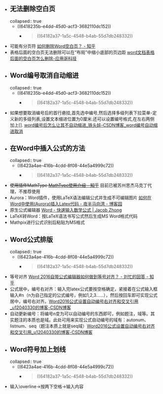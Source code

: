 - ## 无法删除空白页
  collapsed:: true
	- ((6418235b-e4dd-45d0-acf3-3682110dc152))
		- >((64182a37-1a5c-4548-b4ab-55d7db248332))
- 可能有分页符 [如何删除Word空白页？ - 知乎](https://www.zhihu.com/question/393226815/answer/1220486734)
- 表格后面的空白页无法删除可以在“布局”中缩小底部的页边距 [word文档表格后面的空白页怎么删除-应用哥科技](https://yingyongge.com/Ep45.html)
- ## Word编号取消自动缩进
  collapsed:: true
	- ((6418235b-e4dd-45d0-acf3-3682110dc152))
		- >((64182a37-1a5c-4548-b4ab-55d7db248332))
- 如果想要取消编号后的首行悬挂,首先选中编号,然后选择多级列表下拉菜单-定义新的多级列表,设置文本缩进位置为0厘米.还可以设置编号格式,在左右两侧加上[]. [word编号后怎么让其不自动缩进_铁头娃-CSDN博客_word编号自动缩进取消](https://blog.csdn.net/qq_40541268/article/details/90703114)
- ## 在Word中插入公式的方法
  collapsed:: true
	- ((6423a4ae-416b-4cdd-8f08-44e5a4999c72))
		- >((64182a37-1a5c-4548-b4ab-55d7db248332))
- ~~使用插件MathType [MathType使用介绍 - 知乎](https://zhuanlan.zhihu.com/p/427392956)~~ 目前已被苏州思杰马克丁代理，不推荐使用
- Aurora：Word插件，使用LaTeX语法编辑公式并生成不可编辑图片 [如何在Word中使用(Aurora)插入Latex代码 - 夜半马向湾 - 博客园](https://www.cnblogs.com/Lisamon/p/11162697.html)
- 原生公式编辑器 [Word - 快速输入数学公式 | Jacob Zhong](https://zyxin.xyz/blog/2017-08/WordMath)
- LaTeX转Word：按LaTeX语法书写公式然后生成MS Word格式代码
- Mathpix进行公式识别后粘贴为MS格式
- ## Word公式排版
  collapsed:: true
	- ((6423a4ae-416b-4cdd-8f08-44e5a4999c72))
		- >((64182a37-1a5c-4548-b4ab-55d7db248332))
- 等号对齐 [Word 2016自带公式编辑器如何做到等号对齐？ - 刘忙的回答 - 知乎](https://www.zhihu.com/question/42837433/answer/94929570)
- 公式居中，编号右对齐：输入完latex公式要按空格确定，紧接着在公式输入框输入\#n（n为自己指定的公式编号，例如1,2,3……），然后按回车即可实现公式居中，编号右对齐。[Word2016公式设置自动编号右对齐和交叉引用_u12040330的博客-CSDN博客](https://blog.csdn.net/u12040330/article/details/88180421)
- 自动更新编号：将编号n变为可以自动编号的东西即可，例如题注，域等。其实题注的本质也是域。此处可用来实现公式自动编号的域有：autonum、listnum、seq（题注本质上就是seq域）[Word2016公式设置自动编号右对齐和交叉引用_u12040330的博客-CSDN博客](https://blog.csdn.net/u12040330/article/details/88180421)
- ## Word符号加上划线
  collapsed:: true
	- ((6423a4ae-416b-4cdd-8f08-44e5a4999c72))
		- >((64182a37-1a5c-4548-b4ab-55d7db248332))
- 输入\\overline->按两下空格->输入内容